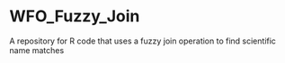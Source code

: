 # WFO_Fuzzy_Join
A repository for R code that uses a fuzzy join operation to find scientific name matches
